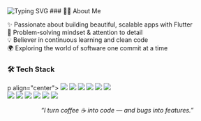 <img src="https://readme-typing-svg.demolab.com?font=Fira+Code&weight=500&size=24&pause=1000&center=true&width=600&lines=Hi+there+%F0%9F%91%8B+I'm+Fatma!;Flutter+Developer+%7C+Problem+Solver;Code.+Learn.+Improve." alt="Typing SVG" />
### 👩‍💻 About Me

✨ Passionate about building beautiful, scalable apps with Flutter  
🧠 Problem-solving mindset & attention to detail  
💡 Believer in continuous learning and clean code  
🌍 Exploring the world of software one commit at a time  
### 🛠️ Tech Stack

p align="center">
  <img src="https://img.shields.io/badge/Flutter-02569B?style=for-the-badge&logo=flutter&logoColor=white" />
  <img src="https://img.shields.io/badge/Dart-0175C2?style=for-the-badge&logo=dart&logoColor=white" />
  <img src="https://img.shields.io/badge/C++-00599C?style=for-the-badge&logo=c%2b%2b&logoColor=white" />
  <img src="https://img.shields.io/badge/JavaScript-F7DF1E?style=for-the-badge&logo=javascript&logoColor=black" />
  <img src="https://img.shields.io/badge/HTML-E34F26?style=for-the-badge&logo=html5&logoColor=white" />
  <img src="https://img.shields.io/badge/CSS-1572B6?style=for-the-badge&logo=css3&logoColor=white" />
  <br />
  <img src="https://img.shields.io/badge/Android%20Studio-3DDC84?style=for-the-badge&logo=android-studio&logoColor=white" />
  <img src="https://img.shields.io/badge/VS%20Code-007ACC?style=for-the-badge&logo=visual-studio-code&logoColor=white" />
  <img src="https://img.shields.io/badge/Firebase-FFCA28?style=for-the-badge&logo=firebase&logoColor=black" />
  <img src="https://img.shields.io/badge/IntelliJ-000000?style=for-the-badge&logo=intellij-idea&logoColor=white" />
  <img src="https://img.shields.io/badge/CodeBlocks-2C2C2C?style=for-the-badge&logo=codeblocks&logoColor=white" />
  <img src="https://img.shields.io/badge/Git-F05032?style=for-the-badge&logo=git&logoColor=white" />
</p>

<p align="center"><i>“I turn coffee ☕ into code — and bugs into features.”</i></p>

